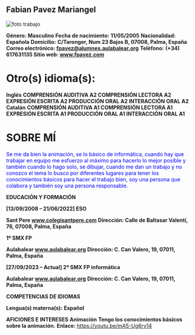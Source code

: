 ## Fabian Pavez Mariangel

![foto trabajo](https://cdn.openart.ai/stable_diffusion/2c302c0a1def5a7b1d41a04ffac3351ad825a0bb_2000x2000.webp)

__**Género:**__ **Masculino** __**Fecha de nacimiento:**__ **11/05/2005**
__**Nacionalidad:**__ **Española**
__**Domicilio:**__ **C/Taronger, Num 23 Bajos B, 07008, Palma, España**
__**Correo electrónico:**__ **fpavez@alumnes.aulabalear.org**
__**Teléfono:**__ **(+34) 617631135 Sitio web: www.fpavez.com**

# Otro(s) idioma(s):
__**Inglés**__
**COMPRENSIÓN AUDITIVA A2 COMPRENSIÓN LECTORA A2 EXPRESIÓN ESCRITA A2
PRODUCCIÓN ORAL A2 INTERACCIÓN ORAL A2**
__**Catalán**__
**COMPRENSIÓN AUDITIVA A1 COMPRENSIÓN LECTORA A1 EXPRESIÓN ESCRITA A1
PRODUCCIÓN ORAL A1 INTERACCIÓN ORAL A1**

# SOBRE MÍ

<span style="color:blue">Se me da bien la animación, se lo básico de informática, cuando hay que trabajar
en equipo me esfuerzo al máximo para hacerlo lo mejor posible y también
cuando lo hago solo, se dibujar, cuando me dan un trabajo y no conozco el tema
lo busco por diferentes lugares para tener los conocimientos básicos para hacer
el trabajo bien, soy una persona que colabora y también soy una persona
responsable.</span>

**EDUCACIÓN Y FORMACIÓN**

**[13/09/2008 – 21/06/2022] ESO**

__Sant Pere www.colegisantpere.com__
__Dirección: Calle de Baltasar Valentí, 76, 07008, Palma, España__

**1º SMX FP**

__Aulabalear www.aulabalear.org__
__Dirección: C. Can Valero, 19, 07011, Palma, España__

**[27/09/2023 – Actual] 2º SMX FP informática**

__Aulabalear www.aulabalear.org__
__Dirección: C. Can Valero, 19, 07011, Palma, España__

**COMPETENCIAS DE IDIOMAS**

**Lengua(s) materna(s):** __Español__

**AFICIONES E INTERESES**
__Animación__
__Tengo los conocimientos básicos sobre la animación.__
**Enlace:** https://youtu.be/mA5-Ug6rv14
